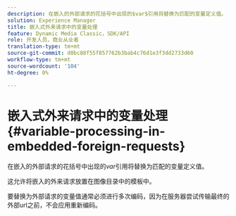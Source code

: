 ```yaml
---
description: 在嵌入的外部请求的花括号中出现的$var$引用将替换为匹配的变量定义值。
solution: Experience Manager
title: 嵌入式外来请求中的变量处理
feature: Dynamic Media Classic，SDK/API
role: 开发人员，商业从业者
translation-type: tm+mt
source-git-commit: d0bc88f55f857762b3bab4c76d1e3f3dd2733d60
workflow-type: tm+mt
source-wordcount: '104'
ht-degree: 0%

---
```



# 嵌入式外来请求中的变量处理{#variable-processing-in-embedded-foreign-requests}

在嵌入的外部请求的花括号中出现的$var$引用将替换为匹配的变量定义值。

这允许将嵌入的外来请求放置在图像目录中的模板中。

要替换为外部请求的变量值通常必须进行多次编码，因为在服务器尝试传输最终的外部url之前，不会应用重新编码。
